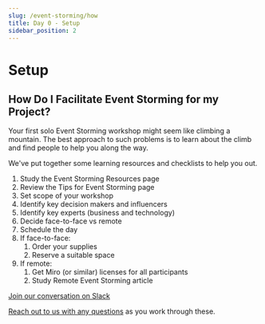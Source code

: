 ```yaml
---
slug: /event-storming/how
title: Day 0 - Setup
sidebar_position: 2
---
```


# Setup

## How Do I Facilitate Event Storming for my Project?

Your first solo Event Storming workshop might seem like climbing a mountain. The best approach to such problems is to learn about the climb and find people to help you along the way.

We've put together some learning resources and checklists to help you out.

1. Study the Event Storming Resources page
2. Review the Tips for Event Storming page
3. Set scope of your workshop
4. Identify key decision makers and influencers
5. Identify key experts (business and technology)
6. Decide face-to-face vs remote
7. Schedule the day
8. If face-to-face:
   1. Order your supplies
   2. Reserve a suitable space
9. If remote:
   1. Get Miro (or similar) licenses for all participants
   2. Study Remote Event Storming article

[Join our conversation on Slack](https://join.slack.com/t/stochasticdev/shared_invite/zt-ul9ub84l-_9xtOXjSZLHg36q1g7TFsQ)

[Reach out to us with any questions](/get-help) as you work through these.
